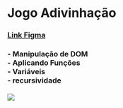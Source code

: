 <h1>Jogo Adivinhação</h1>

<h3><a href ='https://www.figma.com/file/5pZNHokTKTvld18xVAbk5C/Jogo-Adivinha%C3%A7%C3%A3o/duplicate'>Link Figma</a></h3>
<h3>
- Manipulação de DOM<br>
- Aplicando Funções<br>
- Variáveis<br>
- recursividade<br><br>
<img src = 'https://i.postimg.cc/gJr1vn5S/ad.png'/>
